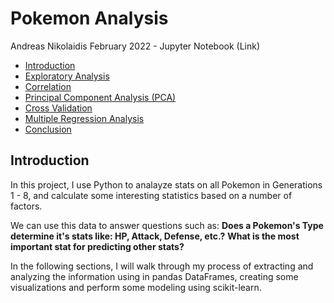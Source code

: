 # Pokemon Analysis
Andreas Nikolaidis
February 2022 - Jupyter Notebook (Link)

- [Introduction](docs/README.md/#Introduction)
- [Exploratory Analysis](docs/README.md)
- [Correlation](docs/README.md)
- [Principal Component Analysis (PCA)](docs/README.md)
- [Cross Validation](docs/README.md)
- [Multiple Regression Analysis](docs/README.md)
- [Conclusion](docs/README.md)

## Introduction
In this project, I use Python to analayze stats on all Pokemon in Generations 1 - 8, and calculate some interesting statistics based on a number of factors. 

We can use this data to answer questions such as:
**Does a Pokemon's Type determine it's stats like: HP, Attack, Defense, etc.?**
**What is the most important stat for predicting other stats?**

In the following sections, I will walk through my process of extracting and analyzing the information using in pandas DataFrames, creating some visualizations and perform some modeling using scikit-learn.
